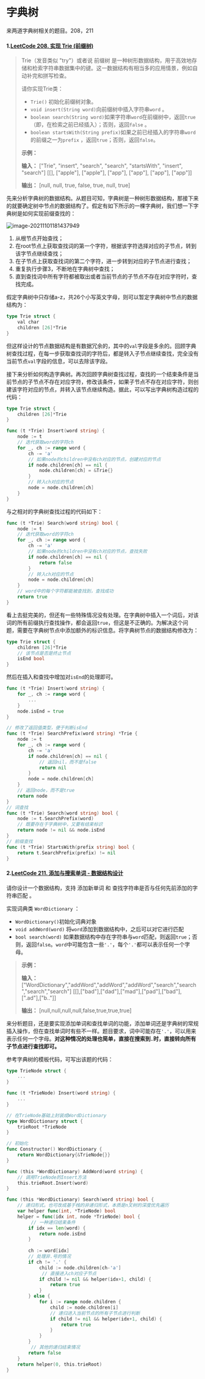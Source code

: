 # 字典树

来两道字典树相关的题目。208，211

#### 1.[LeetCode 208. 实现 Trie (前缀树)](https://leetcode-cn.com/problems/implement-trie-prefix-tree/)

> Trie（发音类似 "try"）或者说 前缀树 是一种树形数据结构，用于高效地存储和检索字符串数据集中的键。这一数据结构有相当多的应用情景，例如自动补完和拼写检查。
>
> 请你实现Trie类：
>
> - `Trie()` 初始化前缀树对象。
> - `void insert(String word)`向前缀树中插入字符串`word` 。
> - `boolean search(String word)`如果字符串`word`在前缀树中，返回`true`（即，在检索之前已经插入）；否则，返回`false` 。
> - `boolean startsWith(String prefix)`如果之前已经插入的字符串`word`的前缀之一为`prefix` ，返回`true`；否则，返回`false`。
>
> **示例：**
>
> **输入：**
> ["Trie", "insert", "search", "search", "startsWith", "insert", "search"]
> [[], ["apple"], ["apple"], ["app"], ["app"], ["app"], ["app"]]
>
> **输出：**
> [null, null, true, false, true, null, true]

先来分析字典树的数据结构。从题目可知，字典树是一种树形数据结构，那接下来的就要确定树中节点的数据结构了。假定有如下所示的一棵字典树，我们想一下字典树是如何实现前缀查找的：

![image-20211101181437949](https://raw.githubusercontent.com/Mrliduanyang/ImageHosting/main/image-20211101181437949.png)

1. 从根节点开始查找；
2. 在root节点上获取查找词的第一个字符，根据该字符选择对应的子节点，转到该字节点继续查找；
3. 在子节点上获取查找词的第二个字符，进一步转到对应的子节点进行查找；
4. 重复执行步骤3，不断地在字典树中查找；
5. 直到查找词中所有字符都被取出或者当前节点的子节点不存在对应字符时，查找完成。

假定字典树中只存储a-z，共26个小写英文字母，则可以暂定字典树中节点的数据结构为：

```go
type Trie struct {
    val char
    children [26]*Trie
}
```

但这样设计的节点数据结构是有数据冗余的，其中的`val`字段是多余的。回顾字典树查找过程，在每一步获取查找词的字符后，都是转入子节点继续查找，完全没有当前节点`val`字段的信息，可以去除该字段。

接下来分析如何构造字典树。再次回顾字典树查找过程，查找的一个结束条件是当前节点的子节点不存在对应字符，修改该条件，如果子节点不存在对应字符，则创建该字符对应的节点，并转入该节点继续构造。据此，可以写出字典树构造过程的代码：

```go
type Trie struct {
    children [26]*Trie
}

func (t *Trie) Insert(word string) {
    node := t
    // 迭代获取word的字符ch
    for _, ch := range word {
        ch -= 'a'
        // 如果node的children中没有ch对应的节点，创建对应的节点
        if node.children[ch] == nil {
            node.children[ch] = &Trie{}
        }
        // 转入ch对应的节点
        node = node.children[ch]
    }
}
```

与之相对的字典树查找过程的代码如下：

```go
func (t *Trie) Search(word string) bool {
    node := t
    // 迭代获取word的字符ch
    for _, ch := range word {
        ch -= 'a'
        // 如果node的children中没有ch对应的节点，查找失败
        if node.children[ch] == nil {
            return false
        }
        // 转入ch对应的节点
        node = node.children[ch]
    }
    // word中的每个字符都能被查找到，查找成功
    return true
}
```

看上去挺完美的，但还有一些特殊情况没有处理。在字典树中插入一个词后，对该词的所有前缀执行查找操作，都会返回`true`，但这是不正确的。为解决这个问题，需要在字典树节点中添加额外的标识信息。将字典树节点的数据结构修改为：

```go
type Trie struct {
    children [26]*Trie
    // 该节点是否是终止节点
    isEnd bool
}
```

然后在插入和查找中增加对`isEnd`的处理即可。

```go
func (t *Trie) Insert(word string) {
    for _, ch := range word {
		...
    }
    node.isEnd = true
}
```

```go
// 修改了返回值类型，便于判断isEnd
func (t *Trie) SearchPrefix(word string) *Trie {
    node := t
    for _, ch := range word {
        ch -= 'a'
        if node.children[ch] == nil {
            // 返回nil，而不是false
            return nil
        }
        node = node.children[ch]
    }
    // 返回node，而不是true
    return node
}
// 词查找
func (t *Trie) Search(word string) bool {
    node := t.SearchPrefix(word)
    // 既要存在于字典树中，又要有结束标识
    return node != nil && node.isEnd
}
// 前缀查找
func (t *Trie) StartsWith(prefix string) bool {
    return t.SearchPrefix(prefix) != nil
}
```

#### 2.[LeetCode 211. 添加与搜索单词 - 数据结构设计](https://leetcode-cn.com/problems/design-add-and-search-words-data-structure/)

请你设计一个数据结构，支持 添加新单词 和 查找字符串是否与任何先前添加的字符串匹配 。

实现词典类 `WordDictionary` ：

- `WordDictionary()`初始化词典对象
- `void addWord(word)` 将`word`添加到数据结构中，之后可以对它进行匹配
- `bool search(word)` 如果数据结构中存在字符串与`word`匹配，则返回`true`；否则，返回`false`。`word`中可能包含一些`'.'`，每个`'.'`都可以表示任何一个字母。

> **示例：**
>
> **输入：**
> ["WordDictionary","addWord","addWord","addWord","search","search","search","search"]
> [[],["bad"],["dad"],["mad"],["pad"],["bad"],[".ad"],["b.."]]
>
> **输出：**
> [null,null,null,null,false,true,true,true]

来分析题目，还是要实现添加单词和查找单词的功能，添加单词还是字典树的常规插入操作，但在查找单词时有些不一样。题目要求，词中可能存在`'.'`，可以用来表示任何一个字母。**对这种情况的处理也简单，直接在搜索到`.`时，直接转向所有子节点进行查找即可。**

参考字典树的模板代码，可写出该题的代码：

```go
type TrieNode struct {
	...
}

func (t *TrieNode) Insert(word string) {
	...
}

// 在TrieNode基础上封装成WordDictionary
type WordDictionary struct {
	trieRoot *TrieNode
}

// 初始化
func Constructor() WordDictionary {
	return WordDictionary{&TrieNode{}}
}

func (this *WordDictionary) AddWord(word string) {
	// 调用TrieNode的Insert方法
	this.trieRoot.Insert(word)
}

func (this *WordDictionary) Search(word string) bool {
	// 递归形式。也可改成基于栈的非递归形式，本质是n叉树的深度优先遍历
	var helper func(int, *TrieNode) bool
	helper = func(idx int, node *TrieNode) bool {
     	 // 一种递归结束条件
		if idx == len(word) {
			return node.isEnd
		}
		
		ch := word[idx]
		// 处理非.号的情况
		if ch != '.' {
			child := node.children[ch-'a']
             // 直接进入ch对应子节点
			if child != nil && helper(idx+1, child) {
				return true
			}
		} else {
			for i := range node.children {
				child := node.children[i]
				// 递归进入当前节点的所有子节点进行判断
				if child != nil && helper(idx+1, child) {
					return true
				}
			}
		}
         // 其他的递归结束情况
		return false
	}
	return helper(0, this.trieRoot)
}
```

